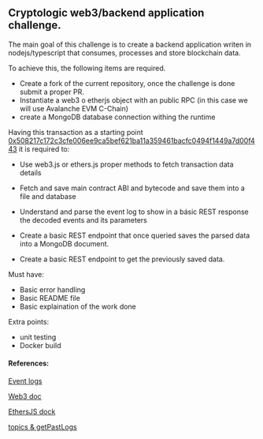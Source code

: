 
## Cryptologic web3/backend application challenge.

The main goal of this challenge is to create a backend application writen in nodejs/typescript that consumes, processes and store blockchain data.

To achieve this, the following items are required.

- Create a fork of the current repository, once the challenge is done submit a proper PR.
- Instantiate a web3 o etherjs object with an public RPC (in this case we will use Avalanche EVM C-Chain)
- create a MongoDB database connection withing the runtime

Having this transaction as a starting point [0x508217c172c3cfe006ee9ca5bef621ba11a359461bacfc0494f1449a7d00f443](https://snowtrace.io/tx/0x508217c172c3cfe006ee9ca5bef621ba11a359461bacfc0494f1449a7d00f443) it is required to:

- Use web3.js or ethers.js proper methods to fetch transaction data details

- Fetch and save main contract ABI and bytecode and save them into a file and database

- Understand and parse the event log to show in a básic REST response the decoded events and its parameters

- Create a basic REST endpoint that once queried saves the parsed data into a MongoDB document.

- Create a basic REST endpoint to get the previously saved data.


Must have:

- Basic error handling
- Basic README file
- Basic explaination of the work done

Extra points:
- unit testing
- Docker build

#### References:

[Event logs](https://medium.com/mycrypto/understanding-event-logs-on-the-ethereum-blockchain-f4ae7ba50378)

[Web3 doc](https://web3js.readthedocs.io/en/1.0/web3-eth.html)

[EthersJS dock](https://docs.ethers.io/v5/)

[topics & getPastLogs](https://ethereum.stackexchange.com/questions/61585/how-to-setup-topics-for-function-getpastlogs)
